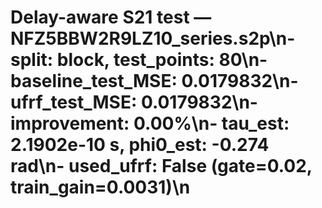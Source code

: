 # Delay-aware S21 test — NFZ5BBW2R9LZ10_series.s2p\n- split: block, test_points: 80\n- baseline_test_MSE: 0.0179832\n- ufrf_test_MSE: 0.0179832\n- improvement: 0.00%\n- tau_est: 2.1902e-10 s, phi0_est: -0.274 rad\n- used_ufrf: False (gate=0.02, train_gain=0.0031)\n
